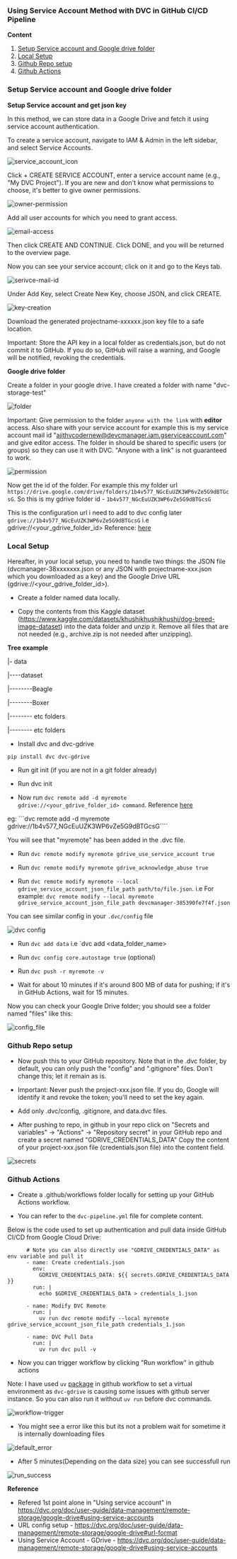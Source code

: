 ### Using Service Account Method with DVC in GitHub CI/CD Pipeline

**Content**

1. [Setup Service account and Google drive folder](#setup-service-account-and-google-drive-folder)
2. [Local Setup](#local-setup)
3. [Github Repo setup](#github-repo-setup)
4. [Github Actions](#github-actions)


### Setup Service account and Google drive folder

**Setup Service account and get json key**

In this method, we can store data in a Google Drive and fetch it using service account authentication.

To create a service account, navigate to IAM & Admin in the left sidebar, and select Service Accounts.

![service_account_icon](./assets/snap_tutorial_1.png)


Click + CREATE SERVICE ACCOUNT, enter a service account name (e.g., "My DVC Project"). If you are new and don't know what permissions to choose, it's better to give owner permissions.

![owner-permission](./assets/snap_tutorial_2.png)

Add all user accounts for which you need to grant access.

![email-access](./assets/snap_tutorial_3.png)

Then click CREATE AND CONTINUE. Click DONE, and you will be returned to the overview page.

Now you can see your service account; click on it and go to the Keys tab.

![serivce-mail-id](./assets/snap_tutorial_4.png)
 
Under Add Key, select Create New Key, choose JSON, and click CREATE.

![key-creation](./assets/snap_tutorial_5.png)
 
Download the generated projectname-xxxxxx.json key file to a safe location.

Important: Store the API key in a local folder as credentials.json, but do not commit it to GitHub. If you do so, GitHub will raise a warning, and Google will be notified, revoking the credentials. 

**Google drive folder**

Create a folder in your google drive. I have created a folder with name "dvc-storage-test"

![folder](./assets/snap_dvc_storage_test.png)

Important: Give permission to the folder `anyone with the link` with **editor** access. Also share with your service account for example this is my service account mail id "ajithvcodernew@devcmanager.iam.gserviceaccount.com" and give editor access. The folder in should be shared to specific users (or groups) so they can use it with DVC. "Anyone with a link" is not guaranteed to work.

![permission](./assets/snap_permission_gdrive.png)

Now get the id of the folder. For example this my folder url `https://drive.google.com/drive/folders/1b4v577_NGcEuUZK3WP6vZe5G9dBTGcsG`. So this is my gdrive folder id - `1b4v577_NGcEuUZK3WP6vZe5G9dBTGcsG` 

This is the configuration url i need to add to dvc config later `gdrive://1b4v577_NGcEuUZK3WP6vZe5G9dBTGcsG` i.e gdrive://<your_gdrive_folder_id>
Reference: [here](https://dvc.org/doc/user-guide/data-management/remote-storage/google-drive#url-format)


### Local Setup

Hereafter, in your local setup, you need to handle two things: the JSON file (dvcmanager-38xxxxxxx.json or any JSON with projectname-xxx.json which you downloaded as a key) and the Google Drive URL (gdrive://<your_gdrive_folder_id>).

- Create a folder named data locally.

- Copy the contents from this Kaggle dataset (https://www.kaggle.com/datasets/khushikhushikhushi/dog-breed-image-dataset) into the data folder and unzip it. Remove all files that are not needed (e.g., archive.zip is not needed after unzipping).

**Tree example**

|- data

|----dataset

|--------Beagle

|--------Boxer

|-------- etc folders

|-------- etc folders

- Install dvc and dvc-gdrive

```pip install dvc dvc-gdrive```

- Run git init (if you are not in a git folder already)

- Run dvc init


- Now run `dvc remote add -d myremote gdrive://<your_gdrive_folder_id> command`. Reference [here](https://dvc.org/doc/user-guide/data-management/remote-storage/google-drive#url-format)

eg:  ```dvc remote add -d myremote gdrive://1b4v577_NGcEuUZK3WP6vZe5G9dBTGcsG````

You will see that "myremote" has been added in the .dvc file.

- Run `dvc remote modify myremote gdrive_use_service_account true`

- Run `dvc remote modify myremote gdrive_acknowledge_abuse true`

- Run ```dvc remote modify myremote --local gdrive_service_account_json_file_path path/to/file.json```. i.e For example: ```dvc remote modify --local myremote gdrive_service_account_json_file_path devcmanager-385390fe7f4f.json```

You can see similar config in your `.dvc/config` file

![dvc config](./assets/snap_config_file.png)


- Run ```dvc add data```  i.e `dvc add <data_folder_name>

- Run ```dvc config core.autostage true``` (optional)

- Run ```dvc push -r myremote -v```

- Wait for about 10 minutes if it's around 800 MB of data for pushing; if it's in GitHub Actions, wait for 15 minutes.

Now you can check your Google Drive folder; you should see a folder named "files" like this:

![config_file](./assets/snap_files_store.png)

### Github Repo setup

- Now push this to your GitHub repository. Note that in the .dvc folder, by default, you can only push the "config" and ".gitignore" files. Don't change this; let it remain as is.

- Important: Never push the project-xxx.json file. If you do, Google will identify it and revoke the token; you'll need to set the key again.

- Add only .dvc/config, .gitignore, and data.dvc files.

- After pushing to repo, in github in your repo click on "Secrets and variables" -> "Actions" -> "Repository secret" in your GitHub repo and create a secret named "GDRIVE_CREDENTIALS_DATA" Copy the content of your project-xxx.json file (credentials.json file) into the content field.

![secrets](./assets/snap_add_secret.png)

### Github Actions

- Create a .github/workflows folder locally for setting up your GitHub Actions workflow.

- You can refer to the `dvc-pipeline.yml` file for complete content. 

Below is the code used to set up authentication and pull data inside GitHub CI/CD from Google Cloud Drive:


```
      # Note you can also directly use "GDRIVE_CREDENTIALS_DATA" as env variable and pull it
      - name: Create credentials.json
        env:
          GDRIVE_CREDENTIALS_DATA: ${{ secrets.GDRIVE_CREDENTIALS_DATA }}
        run: |
          echo $GDRIVE_CREDENTIALS_DATA > credentials_1.json

      - name: Modify DVC Remote
        run: |
          uv run dvc remote modify --local myremote gdrive_service_account_json_file_path credentials_1.json

      - name: DVC Pull Data
        run: |
          uv run dvc pull -v
```

- Now you can trigger workflow by clicking "Run workflow" in github actions

Note: I have used `uv` [package](https://pypi.org/project/uv/) in github workflow to set a virtual environment as `dvc-gdrive` is causing some issues with github server instance. So you can also run it without `uv run` before dvc commands.

![workflow-trigger](./assets/snap_run_workflow.png)

- You might see a error like this but its not a problem wait for sometime it is internally downloading files

![default_error](./assets/snap_error_gdrive.png)

- After 5 minutes(Depending on the data size) you can see successfull run

![run_success](./assets/snap_gdrive_success_run.png)

**Reference**

- Refered 1st point alone in "Using service account" in https://dvc.org/doc/user-guide/data-management/remote-storage/google-drive#using-service-accounts
- URL config setup - https://dvc.org/doc/user-guide/data-management/remote-storage/google-drive#url-format
- Using Service Account - GDrive - https://dvc.org/doc/user-guide/data-management/remote-storage/google-drive#using-service-accounts


